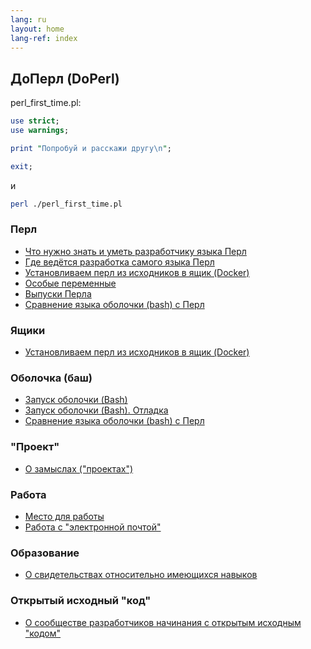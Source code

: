 ```yaml
---
lang: ru
layout: home
lang-ref: index
---
```


## ДоПерл (DoPerl)

perl_first_time.pl:

```perl
use strict;
use warnings;

print "Попробуй и расскажи другу\n";

exit;
```
и

```bash
perl ./perl_first_time.pl
```

### Перл

* [Что нужно знать и уметь разработчику языка Перл](/ru/core/requirements)
* [Где ведётся разработка самого языка Перл](/ru/core/repo)
* [Установливаем перл из исходников в ящик (Docker)](/ru/core/docker)
* [Особые переменные](/ru/perl/specialvar)
* [Выпуски Перла](/ru/perl/releases)
* [Сравнение языка оболочки (bash) с Перл](/ru/comparison/bash)

### Ящики

* [Установливаем перл из исходников в ящик (Docker)](/ru/core/docker)

### Оболочка (баш)

* [Запуск оболочки (Bash)](/ru/bash/run_bash)
* [Запуск оболочки (Bash). Отладка](/ru/bash/run_bash_practice)
* [Сравнение языка оболочки (bash) с Перл](/ru/comparison/bash)

### "Проект"

* [О замыслах ("проектах")](/ru/work/project)

### Работа

* [Место для работы](/ru/work/where)
* [Работа с "электронной почтой"](/ru/work/email)

### Образование

* [О свидетельствах относительно имеющихся навыков](/ru/work/certificate)

### Открытый исходный "код"

* [О сообществе разработчиков начинания с открытым исходным "кодом"](/ru/opensource/community)
